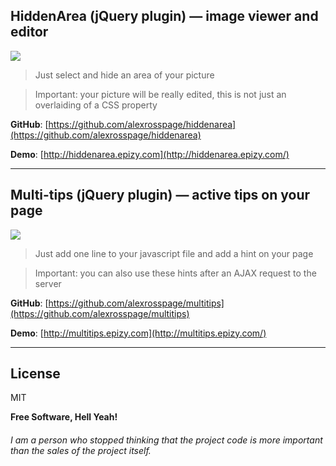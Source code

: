 

## HiddenArea (jQuery plugin) — image viewer and editor
![](https://github.com/alexrosspage/hiddenarea/blob/main/FOMA_B.png)

> Just select and hide an area of your picture

> Important: your picture will be really edited, this is not just an overlaiding of a СSS property

**GitHub**: [https://github.com/alexrosspage/hiddenarea](https://github.com/alexrosspage/hiddenarea)

**Demo**: [http://hiddenarea.epizy.com](http://hiddenarea.epizy.com/)


***


## Multi-tips (jQuery plugin) — active tips on your page
![](https://github.com/alexrosspage/multitips/blob/main/TIPS_B.png)

> Just add one line to your javascript file and add a hint on your page

> Important: you can also use these hints after an AJAX request to the server

**GitHub**: [https://github.com/alexrosspage/multitips](https://github.com/alexrosspage/multitips)

**Demo**: [http://multitips.epizy.com](http://multitips.epizy.com/)


***


## License

MIT

**Free Software, Hell Yeah!**
###### I am a person who stopped thinking that the project code is more important than the sales of the project itself.
